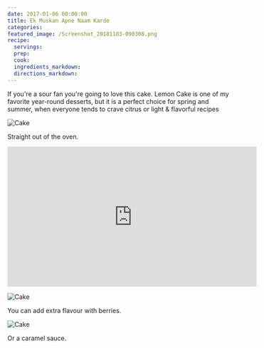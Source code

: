 ```yaml
---
date: 2017-01-06 00:00:00
title: Ek Muskan Apne Naam Karde
categories:
featured_image: /Screenshot_20181103-090308.png
recipe:
  servings:
  prep:
  cook:
  ingredients_markdown:
  directions_markdown:
---
```


If you're a sour fan you're going to love this cake. Lemon Cake is one of my favorite year-round desserts, but it is a perfect choice for spring and summer, when everyone tends to crave citrus or light & flavorful recipes

![Cake](https://source.unsplash.com/1HPTYLozDGw)

Straight out of the oven.
<iframe width="560" height="315" src="https://www.youtube.com/embed/i31r0olrm5Y" frameborder="0" allow="accelerometer; autoplay; encrypted-media; gyroscope; picture-in-picture" allowfullscreen></iframe>

![Cake](https://source.unsplash.com/WoVGndRTx2o)

You can add extra flavour with berries.

![Cake](https://source.unsplash.com/7JYVKRo7i5Q)

Or a caramel sauce.